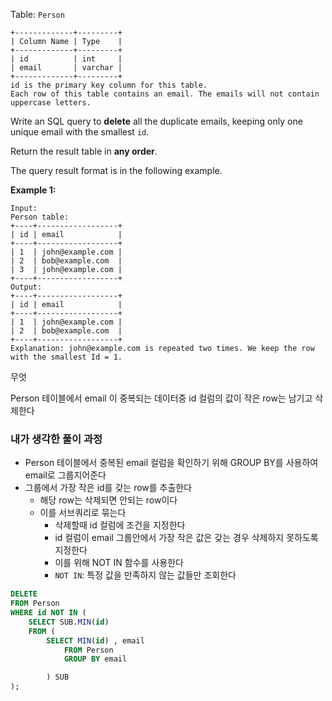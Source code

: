 Table: `Person`

```
+-------------+---------+
| Column Name | Type    |
+-------------+---------+
| id          | int     |
| email       | varchar |
+-------------+---------+
id is the primary key column for this table.
Each row of this table contains an email. The emails will not contain uppercase letters.

```

Write an SQL query to **delete** all the duplicate emails, keeping only one unique email with the smallest `id`.

Return the result table in **any order**.

The query result format is in the following example.

**Example 1:**

```
Input:
Person table:
+----+------------------+
| id | email            |
+----+------------------+
| 1  | john@example.com |
| 2  | bob@example.com  |
| 3  | john@example.com |
+----+------------------+
Output:
+----+------------------+
| id | email            |
+----+------------------+
| 1  | john@example.com |
| 2  | bob@example.com  |
+----+------------------+
Explanation: john@example.com is repeated two times. We keep the row with the smallest Id = 1.
```

무엇

Person 테이블에서 email 이 중복되는 데이터중 id 컬럼의 값이 작은 row는 남기고 삭제한다

### 내가 생각한 풀이 과정

- Person 테이블에서 중복된 email 컬럼을 확인하기 위해 GROUP BY를 사용하여 email로 그룹지어준다
- 그룹에서 가장 작은 id를 갖는 row를 추출한다
    - 해당 row는 삭제되면 안되는 row이다
    - 이를 서브쿼리로 묶는다
        - 삭제할때 id 컬럼에 조건을 지정한다
        - id 컬럼이 email 그룹안에서 가장 작은 값은 갖는 경우 삭제하지 못하도록 지정한다
        - 이를 위해 NOT IN 함수를 사용한다
        - `NOT IN`: 특정 값을 만족하지 않는 값들만 조회한다

```sql
DELETE 
FROM Person
WHERE id NOT IN (
    SELECT SUB.MIN(id) 
    FROM (
        SELECT MIN(id) , email
	        FROM Person
		    GROUP BY email

		) SUB
);
```